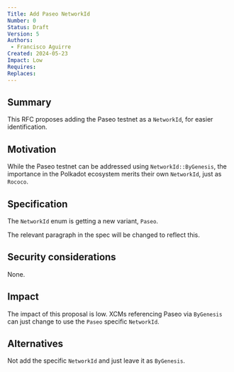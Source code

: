 ```yaml
---
Title: Add Paseo NetworkId
Number: 0
Status: Draft
Version: 5
Authors:
 - Francisco Aguirre
Created: 2024-05-23
Impact: Low
Requires:
Replaces:
---
```


## Summary

This RFC proposes adding the Paseo testnet as a `NetworkId`, for easier identification.

## Motivation

While the Paseo testnet can be addressed using `NetworkId::ByGenesis`, the importance in the Polkadot ecosystem merits
their own `NetworkId`, just as `Rococo`.

## Specification

The `NetworkId` enum is getting a new variant, `Paseo`.

The relevant paragraph in the spec will be changed to reflect this.

## Security considerations

None.

## Impact

The impact of this proposal is low.
XCMs referencing Paseo via `ByGenesis` can just change to use the `Paseo` specific `NetworkId`.

## Alternatives

Not add the specific `NetworkId` and just leave it as `ByGenesis`.
